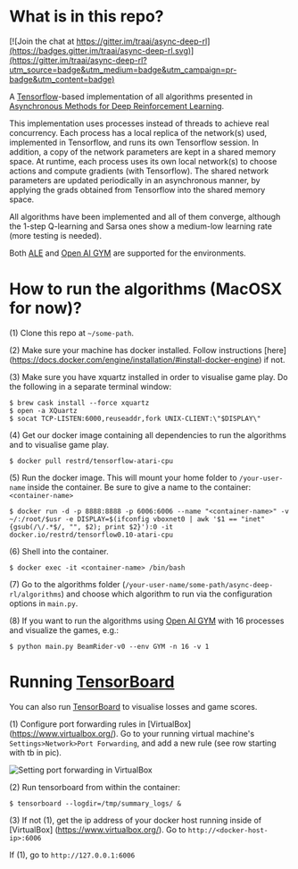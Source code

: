 # What is in this repo?

[![Join the chat at https://gitter.im/traai/async-deep-rl](https://badges.gitter.im/traai/async-deep-rl.svg)](https://gitter.im/traai/async-deep-rl?utm_source=badge&utm_medium=badge&utm_campaign=pr-badge&utm_content=badge)

A [Tensorflow](https://www.tensorflow.org/)-based implementation of all algorithms presented in [Asynchronous Methods for Deep Reinforcement Learning](https://arxiv.org/abs/1602.01783).

This implementation uses processes instead of threads to achieve real concurrency. Each process has a local replica of the network(s) used, implemented in Tensorflow, and runs its own Tensorflow session. In addition, a copy of the network parameters are kept in a shared memory space. At runtime, each process uses its own local network(s) to choose actions and compute gradients (with Tensorflow). The shared network parameters are updated periodically in an asynchronous manner, by applying the grads obtained from Tensorflow into the shared memory space. 

All algorithms have been implemented and all of them converge, although the 1-step Q-learning and Sarsa ones show a medium-low learning rate (more testing is needed). 

Both [ALE](https://github.com/mgbellemare/Arcade-Learning-Environment) and [Open AI GYM](https://gym.openai.com/) are supported for the environments.

# How to run the algorithms (MacOSX for now)?
(1) Clone this repo at `~/some-path`.

(2) Make sure your machine has docker installed. Follow instructions [here]
(https://docs.docker.com/engine/installation/#install-docker-engine) if not.

(3) Make sure you have xquartz installed in order to visualise game play. 
Do the following in a separate terminal window:
```
$ brew cask install --force xquartz
$ open -a XQuartz
$ socat TCP-LISTEN:6000,reuseaddr,fork UNIX-CLIENT:\"$DISPLAY\"
```

(4) Get our docker image containing all dependencies to run the algorithms and 
to visualise game play.
```shell
$ docker pull restrd/tensorflow-atari-cpu
```

(5) Run the docker image. This will mount your home folder to `/your-user-name` 
inside the container. Be sure to give a name to the container: 
`<container-name>`
```shell
$ docker run -d -p 8888:8888 -p 6006:6006 --name "<container-name>" -v ~/:/root/$usr -e DISPLAY=$(ifconfig vboxnet0 | awk '$1 == "inet" {gsub(/\/.*$/, "", $2); print $2}'):0 -it docker.io/restrd/tensorflow0.10-atari-cpu
```

(6) Shell into the container.
```
$ docker exec -it <container-name> /bin/bash
```

(7) Go to the algorithms folder 
(`/your-user-name/some-path/async-deep-rl/algorithms`) and choose which 
algorithm to run via the configuration options in `main.py`.

(8) If you want to run the algorithms using [Open AI GYM](https://gym.openai.com/) with 16 processes and visualize the games, e.g.:
```shell
$ python main.py BeamRider-v0 --env GYM -n 16 -v 1 
```

# Running [TensorBoard](https://www.tensorflow.org/versions/r0.10/how_tos/summaries_and_tensorboard/index.html)
You can also run [TensorBoard](https://www.tensorflow.org/versions/r0.10/how_tos/summaries_and_tensorboard/index.html) 
to visualise losses and game scores. 

(1) Configure port forwarding rules in [VirtualBox]
(https://www.virtualbox.org/). Go to your running virtual machine's `Settings>Network>Port Forwarding`, and add a new rule (see row starting with tb in pic).

![Setting port forwarding in VirtualBox](https://github.com/traai/async-deep-rl/blob/master/help/images/tb.png)

(2) Run tensorboard from within the container:
```
$ tensorboard --logdir=/tmp/summary_logs/ &
```

(3) If not (1), get the ip address of your docker host running inside of [VirtualBox]
(https://www.virtualbox.org/). Go to `http://<docker-host-ip>:6006`

If (1), go to `http://127.0.0.1:6006`